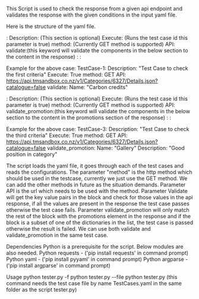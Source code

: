 This Script is used to check the response from a given api endpoint and validates the response with the given conditions in the input yaml file.
 
Here is the structure of the yaml file.
 
<Name of the testcase>:
  Description: <Enter the description for the test case> (This section is optional)
  Execute: <True or False> (Runs the test case id this parameter is true)
  method: <method used in the testcase> (Currently GET method is supported)
  API: <api endpoint to test>
  validate:(this keyword will validate the components in the below section to the content in the response)
    <key1>: <value1>
    <key2>: <value2>
 
Example for the above case:
TestCase-1:
  Description: "Test Case to check the first criteria"
  Execute: True
  method: GET
  API: https://api.tmsandbox.co.nz/v1/Categories/6327/Details.json?catalogue=false
  validate:
    Name: "Carbon credits"
 
<Name of the testcase>:
  Description: <Enter the description for the test case> (This section is optional)
  Execute: <True or False> (Runs the test case id this parameter is true)
  method: <method used in the testcase> (Currently GET method is supported)
  API: <api endpoint to test>
  validate_promotion:(this keyword will validate the components in the below section to the content in the promotions section of the response)
    <key1>: <value1>
    <key2>: <value2>
 
Example for the above case:
TestCase-3:
  Description: "Test Case to check the third criteria"
  Execute: True
  method: GET
  API: https://api.tmsandbox.co.nz/v1/Categories/6327/Details.json?catalogue=false
  validate_promotion:
    Name: "Gallery"
    Description: "Good position in category"
 
The script loads the yaml file, it goes through each of the test cases and reads the configurations. The parameter "method" is the http method which should be used in the testcase, currently we just use the GET method. We can add the other methods in future as the situation demands. Parameter API is the url which needs to be used with the method. Parameter Validate will get the key value pairs in the block and check for those values in the api response, if all the values are present in the response the test case passes otherwise the test case fails. Parameter validate_promotion will only match the rest of the block with the promotions element in the response and if the block is a subset of one of the dictionaries in the list, the test case is passed otherwise the result is failed. We can use both validate and validate_promotion in the same test case.
 
 
Dependencies
 Python is a prerequisite for the script. Below modules are also needed.
 Python requests - ('pip install requests' in command prompt)
 Python yaml - ('pip install pyyaml' in command prompt)
 Python argparse - ('pip install argparse' in command prompt)
 
Usage
python tester.py -f <path-to-testcase-file>
python tester.py --file <path-to-testcase-file>
python tester.py (this command needs the test case file by name TestCases.yaml in the same folder as the script tester.py)

